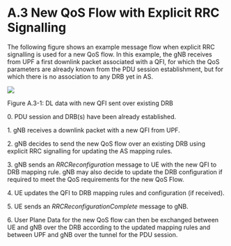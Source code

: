 # A.3 New QoS Flow with Explicit RRC Signalling

The following figure shows an example message flow when explicit RRC
signalling is used for a new QoS flow. In this example, the gNB receives
from UPF a first downlink packet associated with a QFI, for which the
QoS parameters are already known from the PDU session establishment, but
for which there is no association to any DRB yet in AS.

![](media/image115.wmf)

Figure A.3-1: DL data with new QFI sent over existing DRB

0\. PDU session and DRB(s) have been already established.

1\. gNB receives a downlink packet with a new QFI from UPF.

2\. gNB decides to send the new QoS flow over an existing DRB using
explicit RRC signalling for updating the AS mapping rules.

3\. gNB sends an *RRCReconfiguration* message to UE with the new QFI to
DRB mapping rule. gNB may also decide to update the DRB configuration if
required to meet the QoS requirements for the new QoS Flow.

4\. UE updates the QFI to DRB mapping rules and configuration (if
received).

5\. UE sends an *RRCReconfigurationComplete* message to gNB.

6\. User Plane Data for the new QoS flow can then be exchanged between
UE and gNB over the DRB according to the updated mapping rules and
between UPF and gNB over the tunnel for the PDU session.
